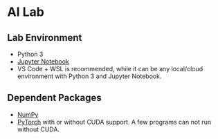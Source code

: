 # AI Lab

## Lab Environment

* Python 3
* [Jupyter Notebook](https://jupyter.org/install)
* VS Code + WSL is recommended, while it can be any local/cloud environment with Python 3 and Jupyter Notebook.

## Dependent Packages

* [NumPy](https://numpy.org/install/)
* [PyTorch](https://pytorch.org/get-started/locally/) with or without CUDA support. A few programs can not run without CUDA.
